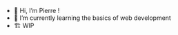 - 👋 Hi, I’m Pierre !
- 🌱 I’m currently learning the basics of web development
- 🏗 WIP 


<!---
pybanez/pybanez is a ✨ special ✨ repository because its `README.md` (this file) appears on your GitHub profile.
You can click the Preview link to take a look at your changes.
--->
